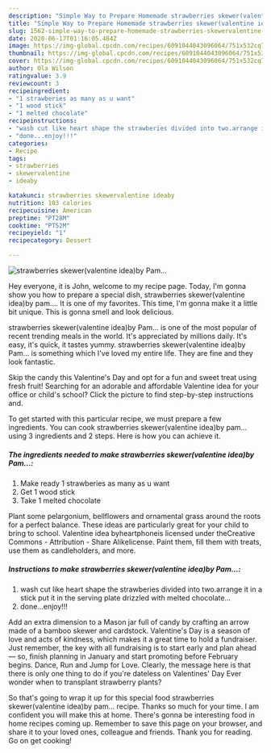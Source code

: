 ```yaml
---
description: "Simple Way to Prepare Homemade strawberries skewer(valentine idea)by Pam..."
title: "Simple Way to Prepare Homemade strawberries skewer(valentine idea)by Pam..."
slug: 1562-simple-way-to-prepare-homemade-strawberries-skewervalentine-ideaby-pam
date: 2020-06-17T01:16:05.484Z
image: https://img-global.cpcdn.com/recipes/6091044043096064/751x532cq70/strawberries-skewervalentine-ideaby-pam-recipe-main-photo.jpg
thumbnail: https://img-global.cpcdn.com/recipes/6091044043096064/751x532cq70/strawberries-skewervalentine-ideaby-pam-recipe-main-photo.jpg
cover: https://img-global.cpcdn.com/recipes/6091044043096064/751x532cq70/strawberries-skewervalentine-ideaby-pam-recipe-main-photo.jpg
author: Ola Wilson
ratingvalue: 3.9
reviewcount: 3
recipeingredient:
- "1 strawberies as many as u want"
- "1 wood stick"
- "1 melted chocolate"
recipeinstructions:
- "wash cut like heart shape the strawberies divided into two.arrange it in a stick put it in the serving plate drizzled with melted chocolate..."
- "done...enjoy!!!"
categories:
- Recipe
tags:
- strawberries
- skewervalentine
- ideaby

katakunci: strawberries skewervalentine ideaby 
nutrition: 103 calories
recipecuisine: American
preptime: "PT28M"
cooktime: "PT52M"
recipeyield: "1"
recipecategory: Dessert

---
```



![strawberries skewer(valentine idea)by Pam...](https://img-global.cpcdn.com/recipes/6091044043096064/751x532cq70/strawberries-skewervalentine-ideaby-pam-recipe-main-photo.jpg)

Hey everyone, it is John, welcome to my recipe page. Today, I'm gonna show you how to prepare a special dish, strawberries skewer(valentine idea)by pam.... It is one of my favorites. This time, I'm gonna make it a little bit unique. This is gonna smell and look delicious.

strawberries skewer(valentine idea)by Pam... is one of the most popular of recent trending meals in the world. It's appreciated by millions daily. It's easy, it's quick, it tastes yummy. strawberries skewer(valentine idea)by Pam... is something which I've loved my entire life. They are fine and they look fantastic.

Skip the candy this Valentine&#39;s Day and opt for a fun and sweet treat using fresh fruit! Searching for an adorable and affordable Valentine idea for your office or child&#39;s school? Click the picture to find step-by-step instructions and.


To get started with this particular recipe, we must prepare a few ingredients. You can cook strawberries skewer(valentine idea)by pam... using 3 ingredients and 2 steps. Here is how you can achieve it.

<!--inarticleads1-->

##### The ingredients needed to make strawberries skewer(valentine idea)by Pam...:

1. Make ready 1 strawberies as many as u want
1. Get 1 wood stick
1. Take 1 melted chocolate


Plant some pelargonium, bellflowers and ornamental grass around the roots for a perfect balance. These ideas are particularly great for your child to bring to school. Valentine idea byheartphoneis licensed under theCreative Commons - Attribution - Share Alikelicense. Paint them, fill them with treats, use them as candleholders, and more. 

<!--inarticleads2-->

##### Instructions to make strawberries skewer(valentine idea)by Pam...:

1. wash cut like heart shape the strawberies divided into two.arrange it in a stick put it in the serving plate drizzled with melted chocolate...
1. done...enjoy!!!


Add an extra dimension to a Mason jar full of candy by crafting an arrow made of a bamboo skewer and cardstock. Valentine&#39;s Day is a season of love and acts of kindness, which makes it a great time to hold a fundraiser. Just remember, the key with all fundraising is to start early and plan ahead — so, finish planning in January and start promoting before February begins. Dance, Run and Jump for Love. Clearly, the message here is that there is only one thing to do if you&#39;re dateless on Valentines&#39; Day Ever wonder when to transplant strawberry plants? 

So that's going to wrap it up for this special food strawberries skewer(valentine idea)by pam... recipe. Thanks so much for your time. I am confident you will make this at home. There's gonna be interesting food in home recipes coming up. Remember to save this page on your browser, and share it to your loved ones, colleague and friends. Thank you for reading. Go on get cooking!
